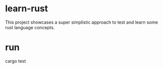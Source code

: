 # learn-rust
This project showcases a super simplistic approach to test and learn some rust language concepts.

# run
cargo test

